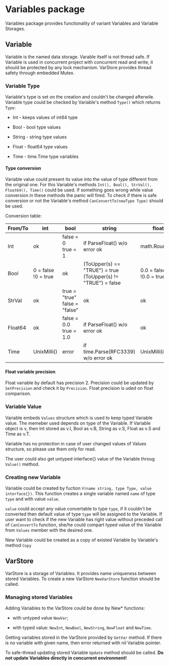 # Variables package

Variables package provides functionality of variant Variables and Variable Storages. 

## Variable

Variable is the named data storage. Varable itself is not thread safe. If Variable is used 
in concurrent project with concurrent read and write, it should be protected by 
any lock mechanism. VarStore provides thread safety through embedded Mutex.

### Variable Type

Variable's type is set on the creation and couldn't be changed afterwile. 
Variable type could be checked by Variable's method `Type()` which returns `Type`:

  - Int - keeps values of int64 type

  - Bool - bool type values

  - String - string type values

  - Float - float64 type values

  - Time - time.Time type variables

#### Type conversion

Variable value could present its value into the value of type different from the original one.
For this Variable's methods `Int(), Bool(), StrVal(), Float64(), Time()` could be used.
If something goes wrong while value conversion in these methods the panic will fired.
To check if there is safe conversion or not the Variable's method `CanConvertTo(newType Type)` should
be used.

Conversion table:

| From/To     | int | bool | string | float64 | time.Time |
| ---         |---         |---              |----                          |---                   | --- |
| Int         | ok         | false = 0<br/>true = 1 | if ParseFloat() w/o error ok | math.Round(f) | t.UnixMilli() |
| Bool        | 0 = false<br/>!0 = true | ok | (ToUpper(s) == "TRUE") = true<br/>(ToUpper(s) != "TRUE") = false | 0.0 =  false<br/>!0.0 = true |error |
| StrVal     | ok          | true = "true"<br/>false = "false" | ok | ok | converted to RFC3339 |
| Float64    | ok          | false = 0.0<br/>true  = 1.0 | if ParseFloat() w/o error ok | ok |  float64(UnixMilli(t))
| Time       | UnixMilli() | error  |if time.Parse(RFC3339) w/o error ok | UnixMilli(int64(f)) | ok |

#### Float variable precision

Float variable by default has precision 2. Precision could be updated by `SetPrecision` and check it by `Precision`. 
Float precision is uded on float comparison.

### Variable Value

Variable embeds `Values` structure which is used to keep typed Variable value. The memeber used depends on type of the
Variable. If Variable object is v, then Int stored as v.I, Bool as v.B, String as v.S, Float as v.S and Time as v.T.

Variable has no protection in case of user changed values of Values structure, so please use them only for read.

The user could also get untyped interface{} value of the Variable throug `Value()` method.

### Creating new Variable

Variable could be created by fuction `V(name string, type Type, value interface{})`. This function creates a single variable named
`name` of type `type` and with value `value`. 

`value` could accept any value convertable to type `type`, if it couldn't be converted then default
value of type `type` will be assigned to the Variable. If user want to check if the new Variable has right value without preceded
call of `CanConvertTo` function, she/he could compart typed value of the Variable from `Values` member with the desired one.

New Variable could be created as a copy of existed Variable by Variable's method `Copy`

## VarStore

VarStore is a storage of Variables. It provides name uniqueness between stored Variables. 
To create a new VarStore `NewVarStore` function should be called.

### Managing stored Variables
Adding Variables to the VarStore could be done by New* functions:

  - with untyped value `NewVar`;

  - with typed value: `NewInt`, `NewBool`, `NewString`, `NewFloat` and `NewTime`.
 
Getting variables stored in the VarStore provided by `GetVar` method. If there is no variable with given name, then error returned with nil Variable pointer.

To safe-thread updating stored Variable `Update` method should be called.
**Do not update Variables directly in concurrent environment!**
